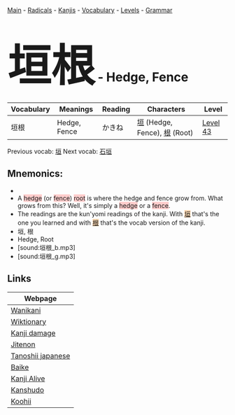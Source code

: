 <style> bigfont {font-size: 100px}</style>
[Main](../README.md) -
[Radicals](../radicals.md) -
[Kanjis](../kanjis.md) -
[Vocabulary](../vocabulary.md) -
[Levels](../levels.md) -
[Grammar](../grammar.md)
# <bigfont> 垣根</bigfont> - Hedge, Fence 

| Vocabulary | Meanings | Reading | Characters | Level |
| --- | --- | --- | --- | --- |
| 垣根 | Hedge, Fence | かきね |  [垣](../kanjis/垣.md) (Hedge, Fence), [根](../kanjis/根.md) (Root) | [Level 43](../levels/wk_level43.md) |

Previous vocab: [垣](垣.md) Next vocab: [石垣](石垣.md) 

## Mnemonics:

* 
* A <span style="background-color:#ffcccb"> hedge</span> (or <span style="background-color:#ffcccb"> fence</span>) <span style="background-color:#ffcccb"> root</span> is where the hedge and fence grow from. What grows from this? Well, it's simply a <span style="background-color:#ffcccb"> hedge</span> or a <span style="background-color:#ffcccb"> fence</span>.
* The readings are the kun'yomi readings of the kanji. With <span style="background-color:#fed8b1"> [垣](https://jisho.org/search/垣)</span> that's the one you learned and with <span style="background-color:#fed8b1"> [根](https://jisho.org/search/根)</span> that's the vocab version of the kanji.
* 垣, 根
* Hedge, Root
* [sound:垣根_b.mp3]
* [sound:垣根_g.mp3]


## Links 

| Webpage |
| --- |
| [Wanikani          ](https://www.wanikani.com/kanji/垣根) |
| [Wiktionary        ](https://en.wiktionary.org/wiki/垣根) |
| [Kanji damage      ](http://www.kanjidamage.com/kanji/search?utf8=✓&q=垣根) |
| [Jitenon           ](https://jitenon.com/kanji/垣根) |
| [Tanoshii japanese ](https://www.tanoshiijapanese.com/dictionary/kanji.cfm?k=垣根) |
| [Baike             ](https://baike.baidu.com/item/垣根) |
| [Kanji Alive       ](https://app.kanjialive.com/垣根) |
| [Kanshudo          ](https://www.kanshudo.com/searchmn?q=垣根) |
| [Koohii            ](https://kanji.koohii.com/study/kanji/垣根) |
